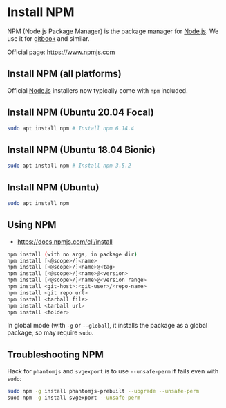 # Install NPM

NPM (Node.js Package Manager) is the package manager for [Node.js](install-node.md). We use it for [gitbook](install-gitbook.md) and similar.

Official page: <https://www.npmjs.com>

## Install NPM (all platforms)

Official [Node.js](install-node.md) installers now typically come with `npm` included.

## Install NPM (Ubuntu 20.04 Focal)

```bash
sudo apt install npm # Install npm 6.14.4
```

## Install NPM (Ubuntu 18.04 Bionic)

```bash
sudo apt install npm # Install npm 3.5.2
```

## Install NPM (Ubuntu)

```bash
sudo apt install npm
```

## Using NPM

- <https://docs.npmjs.com/cli/install>

```bash
npm install (with no args, in package dir)
npm install [<@scope>/]<name>
npm install [<@scope>/]<name>@<tag>
npm install [<@scope>/]<name>@<version>
npm install [<@scope>/]<name>@<version range>
npm install <git-host>:<git-user>/<repo-name>
npm install <git repo url>
npm install <tarball file>
npm install <tarball url>
npm install <folder>
```

In global mode (with `-g` or `--global`), it installs the package  as a global package, so may require `sudo`.

## Troubleshooting NPM

Hack for `phantomjs` and `svgexport` is to use `--unsafe-perm` if fails even with `sudo`:

```bash
sudo npm -g install phantomjs-prebuilt --upgrade --unsafe-perm
suod npm -g install svgexport --unsafe-perm
```
